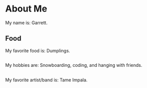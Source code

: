 # About Me
My name is: Garrett.

## Food
My favorite food is: Dumplings.

## 
My hobbies are: Snowboarding, coding, and hanging with friends.

##
My favorite artist/band is: Tame Impala.

